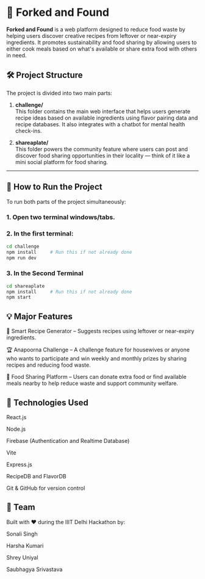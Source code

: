 # 🍴 Forked and Found

**Forked and Found** is a web platform designed to reduce food waste by helping users discover creative recipes from leftover or near-expiry ingredients. It promotes sustainability and food sharing by allowing users to either cook meals based on what's available or share extra food with others in need.

## 🛠 Project Structure

The project is divided into two main parts:

1. **challenge/**  
   This folder contains the main web interface that helps users generate recipe ideas based on available ingredients using flavor pairing data and recipe databases. It also integrates with a chatbot for mental health check-ins.

2. **shareaplate/**  
   This folder powers the community feature where users can post and discover food sharing opportunities in their locality — think of it like a mini social platform for food sharing.

---

## 🚀 How to Run the Project

To run both parts of the project simultaneously:

### 1. Open two terminal windows/tabs.

### 2. In the first terminal:
```bash
cd challenge
npm install     # Run this if not already done
npm run dev
```
### 3. In the Second Terminal
```bash
cd shareaplate
npm install     # Run this if not already done
npm start
```

## 💡 Major Features

🍳 Smart Recipe Generator – Suggests recipes using leftover or near-expiry ingredients.

🏆 Anapoorna Challenge – A challenge feature for housewives or anyone who wants to participate and win weekly and monthly prizes by sharing recipes and reducing food waste.

🤝 Food Sharing Platform – Users can donate extra food or find available meals nearby to help reduce waste and support community welfare.


## 📁 Technologies Used

React.js

Node.js

Firebase (Authentication and Realtime Database)

Vite

Express.js

RecipeDB and FlavorDB

Git & GitHub for version control


## 👥 Team

Built with ❤️ during the IIIT Delhi Hackathon by:

Sonali Singh

Harsha Kumari

Shrey Uniyal

Saubhagya Srivastava
